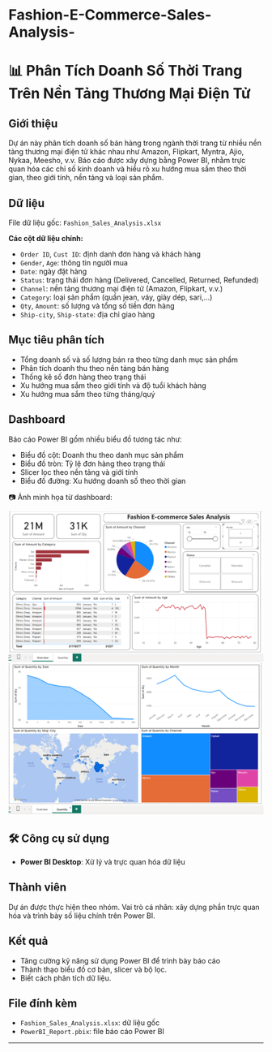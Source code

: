 # Fashion-E-Commerce-Sales-Analysis-
# 📊 Phân Tích Doanh Số Thời Trang Trên Nền Tảng Thương Mại Điện Tử

## Giới thiệu

Dự án này phân tích doanh số bán hàng trong ngành thời trang từ nhiều nền tảng thương mại điện tử khác nhau như Amazon, Flipkart, Myntra, Ajio, Nykaa, Meesho, v.v. Báo cáo được xây dựng bằng Power BI, nhằm trực quan hóa các chỉ số kinh doanh và hiểu rõ xu hướng mua sắm theo thời gian, theo giới tính, nền tảng và loại sản phẩm.

## Dữ liệu

File dữ liệu gốc: `Fashion_Sales_Analysis.xlsx`

**Các cột dữ liệu chính:**

- `Order ID`, `Cust ID`: định danh đơn hàng và khách hàng
- `Gender`, `Age`: thông tin người mua
- `Date`: ngày đặt hàng
- `Status`: trạng thái đơn hàng (Delivered, Cancelled, Returned, Refunded)
- `Channel`: nền tảng thương mại điện tử (Amazon, Flipkart, v.v.)
- `Category`: loại sản phẩm (quần jean, váy, giày dép, sari,...)
- `Qty`, `Amount`: số lượng và tổng số tiền đơn hàng
- `Ship-city`, `Ship-state`: địa chỉ giao hàng

## Mục tiêu phân tích

- Tổng doanh số và số lượng bán ra theo từng danh mục sản phẩm
- Phân tích doanh thu theo nền tảng bán hàng
- Thống kê số đơn hàng theo trạng thái
- Xu hướng mua sắm theo giới tính và độ tuổi khách hàng
- Xu hướng mua sắm theo từng tháng/quý

## Dashboard

Báo cáo Power BI gồm nhiều biểu đồ tương tác như:

- Biểu đồ cột: Doanh thu theo danh mục sản phẩm
- Biểu đồ tròn: Tỷ lệ đơn hàng theo trạng thái
- Slicer lọc theo nền tảng và giới tính
- Biểu đồ đường: Xu hướng doanh số theo thời gian

📷 Ảnh minh họa từ dashboard:

![Dashboard Overview](images/Dashboard_Overview.png)
![Dashboard Quanlity](images/Dashboard_Quanlity.png)

## 🛠 Công cụ sử dụng

- **Power BI Desktop**: Xử lý và trực quan hóa dữ liệu

## Thành viên

Dự án được thực hiện theo nhóm. 
Vai trò cá nhân: xây dựng phần trực quan hóa và trình bày số liệu chính trên Power BI.

## Kết quả

- Tăng cường kỹ năng sử dụng Power BI để trình bày báo cáo
- Thành thạo biểu đồ cơ bản, slicer và bộ lọc.
- Biết cách phân tích dữ liệu.

## File đính kèm

- `Fashion_Sales_Analysis.xlsx`: dữ liệu gốc
- `PowerBI_Report.pbix`: file báo cáo Power BI

---


